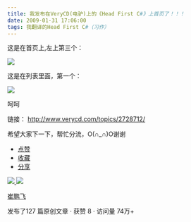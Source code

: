 ```yaml
---
title: 我发布在VeryCD(电驴)上的《Head First C#》上首页了！！！
date: 2009-01-31 17:06:00
tags: 我翻译的Head First C#（习作）
---
```

这是在首页上,左上第三个：

![](https://p-blog.csdn.net/images/p_blog_csdn_net/cuipengfei1/EntryImages/20090131/%E6%88%AA%E5%9B%BE03633690190789077500.jpg)

这是在列表里面，第一个：

![](https://p-blog.csdn.net/images/p_blog_csdn_net/cuipengfei1/EntryImages/20090131/%E6%88%AA%E5%9B%BE02.jpg)

呵呵

链接： [ http://www.verycd.com/topics/2728712/
](http://www.verycd.com/topics/2728712/)

希望大家下一下，帮忙分流，O(∩_∩)O谢谢

  * [ 点赞  ](javascript:;)
  * [ 收藏  ](javascript:;)
  * [ 分享 ](javascript:;)

[ ![](https://profile.csdnimg.cn/5/2/5/3_cuipengfei1)
![](https://g.csdnimg.cn/static/user-reg-year/1x/11.png)
](https://blog.csdn.net/cuipengfei1)

[ 崔鹏飞 ](https://blog.csdn.net/cuipengfei1)

发布了127 篇原创文章  ·  获赞 8  ·  访问量 74万+

